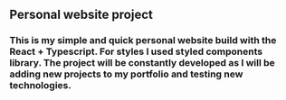 ## Personal website project


### This is my simple and quick personal website build with the React + Typescript. For styles I used styled components library. The project will be constantly developed as I will be adding new projects to my portfolio and testing new technologies.
